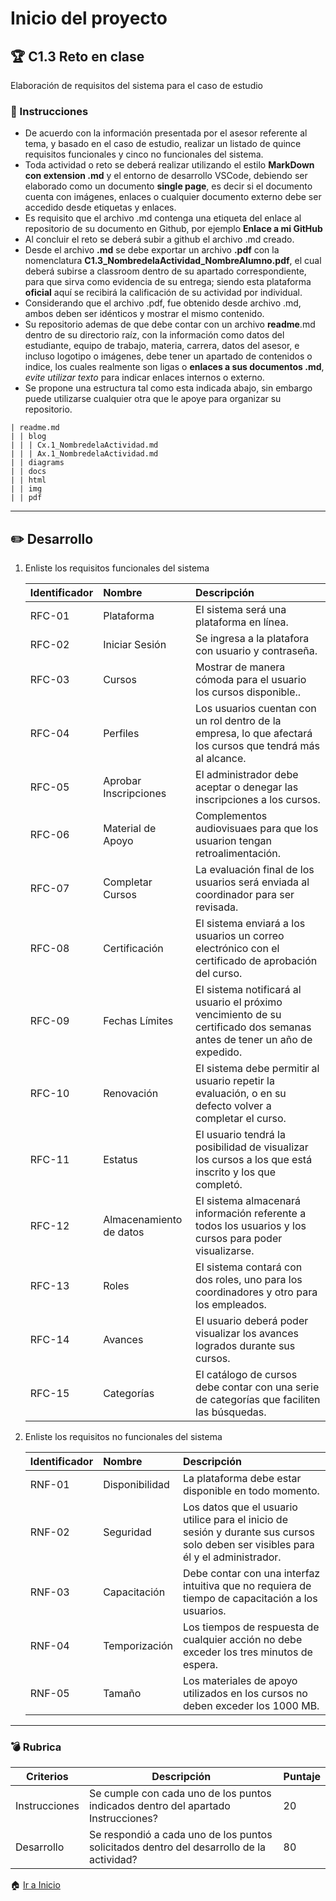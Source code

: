 # Inicio del proyecto

## :trophy: C1.3 Reto en clase

Elaboración de requisitos del sistema para el caso de estudio

### :blue_book: Instrucciones

- De acuerdo con la información presentada por el asesor referente al tema, y basado en el caso de estudio, realizar un listado de quince requisitos funcionales y cinco no funcionales del sistema.
- Toda actividad o reto se deberá realizar utilizando el estilo **MarkDown con extension .md** y el entorno de desarrollo VSCode, debiendo ser elaborado como un documento **single page**, es decir si el documento cuenta con imágenes, enlaces o cualquier documento externo debe ser accedido desde etiquetas y enlaces.
- Es requisito que el archivo .md contenga una etiqueta del enlace al repositorio de su documento en Github, por ejemplo **Enlace a mi GitHub**
- Al concluir el reto se deberá subir a github el archivo .md creado.
- Desde el archivo **.md** se debe exportar un archivo **.pdf** con la nomenclatura **C1.3_NombredelaActividad_NombreAlumno.pdf**, el cual deberá subirse a classroom dentro de su apartado correspondiente, para que sirva como evidencia de su entrega; siendo esta plataforma **oficial** aquí se recibirá la calificación de su actividad por individual.
- Considerando que el archivo .pdf, fue obtenido desde archivo .md, ambos deben ser idénticos y mostrar el mismo contenido.
- Su repositorio ademas de que debe contar con un archivo **readme**.md dentro de su directorio raíz, con la información como datos del estudiante, equipo de trabajo, materia, carrera, datos del asesor, e incluso logotipo o imágenes, debe tener un apartado de contenidos o indice, los cuales realmente son ligas o **enlaces a sus documentos .md**, _evite utilizar texto_ para indicar enlaces internos o externo.
- Se propone una estructura tal como esta indicada abajo, sin embargo puede utilizarse cualquier otra que le apoye para organizar su repositorio.

```
| readme.md
| | blog
| | | Cx.1_NombredelaActividad.md
| | | Ax.1_NombredelaActividad.md
| | diagrams
| | docs
| | html
| | img
| | pdf    
```

___

## :pencil2: Desarrollo

1. Enliste los requisitos funcionales del sistema
   
    Identificador | Nombre | Descripción
    :--|:--|:--
    RFC-01 | Plataforma | El sistema será una plataforma en línea.
    RFC-02 | Iniciar Sesión | Se ingresa a la platafora con usuario y contraseña.
    RFC-03 | Cursos | Mostrar de manera cómoda para el usuario los cursos disponible..
    RFC-04 | Perfiles | Los usuarios cuentan con un rol dentro de la empresa, lo que afectará los cursos que tendrá más al alcance.
    RFC-05 | Aprobar Inscripciones | El administrador debe aceptar o denegar las inscripciones a los cursos.
    RFC-06 | Material de Apoyo | Complementos audiovisuaes para que los usuarion tengan retroalimentación.
    RFC-07 | Completar Cursos | La evaluación final de los usuarios será enviada al coordinador para ser revisada.
    RFC-08 | Certificación | El sistema enviará a los usuarios un correo electrónico con el certificado de aprobación del curso.
    RFC-09 | Fechas Límites | El sistema notificará al usuario el próximo vencimiento de su certificado dos semanas antes de tener un año de expedido.
    RFC-10 | Renovación | El sistema debe permitir al usuario repetir la evaluación, o en su defecto volver a completar el curso.
    RFC-11 | Estatus | El usuario tendrá la posibilidad de visualizar los cursos a los que está inscrito y los que completó.
    RFC-12 | Almacenamiento de datos | El sistema almacenará información referente a todos los usuarios y los cursos para poder visualizarse.
    RFC-13 | Roles | El sistema contará con dos roles, uno para los coordinadores y otro para los empleados.
    RFC-14 | Avances | El usuario deberá poder visualizar los avances logrados durante sus cursos.
    RFC-15 | Categorías | El catálogo de cursos debe contar con una serie de categorías que faciliten las búsquedas.
 
2. Enliste los requisitos no funcionales del sistema
   
    Identificador | Nombre | Descripción
    :--|:--|:--
    RNF-01| Disponibilidad | La plataforma debe estar disponible en todo momento.
    RNF-02| Seguridad | Los datos que el usuario utilice para el inicio de sesión y durante sus cursos solo deben ser visibles para él y el administrador.
    RNF-03| Capacitación | Debe contar con una interfaz intuitiva que no requiera de tiempo de capacitación a los usuarios.
    RNF-04| Temporización | Los tiempos de respuesta de cualquier acción no debe exceder los tres minutos de espera.
    RNF-05| Tamaño | Los materiales de apoyo utilizados en los cursos no deben exceder los 1000 MB.

___

### :bomb: Rubrica

| Criterios     | Descripción                                                                                  | Puntaje |
| ------------- | -------------------------------------------------------------------------------------------- | ------- |
| Instrucciones | Se cumple con cada uno de los puntos indicados dentro del apartado Instrucciones?            | 20 |
| Desarrollo    | Se respondió a cada uno de los puntos solicitados dentro del desarrollo de la actividad?     | 80      |

:house: [Ir a Inicio](https://github.com/EduardoVillegas17/AASVILLEGAS)